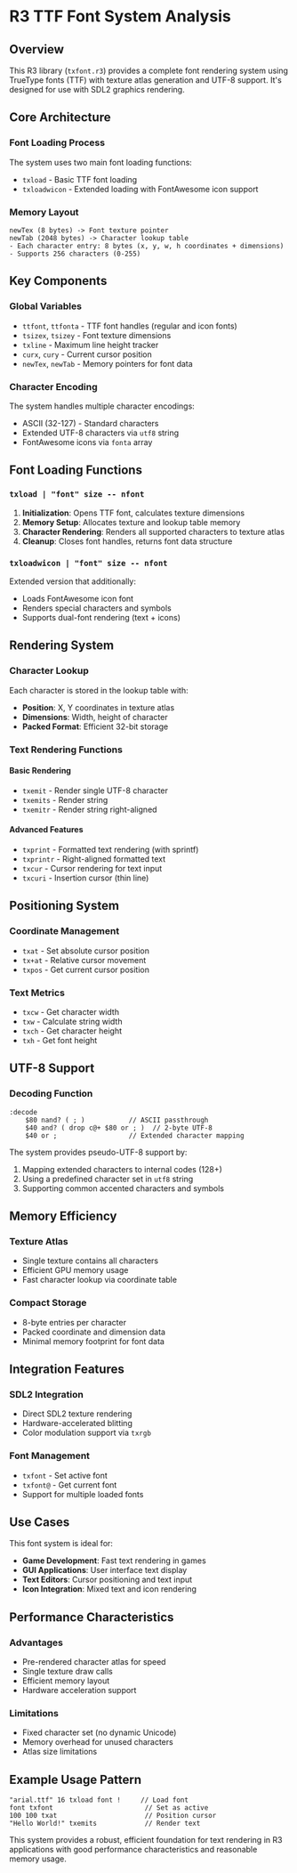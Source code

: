 # R3 TTF Font System Analysis

## Overview
This R3 library (`txfont.r3`) provides a complete font rendering system using TrueType fonts (TTF) with texture atlas generation and UTF-8 support. It's designed for use with SDL2 graphics rendering.

## Core Architecture

### Font Loading Process
The system uses two main font loading functions:
- `txload` - Basic TTF font loading
- `txloadwicon` - Extended loading with FontAwesome icon support

### Memory Layout
```
newTex (8 bytes) -> Font texture pointer
newTab (2048 bytes) -> Character lookup table
- Each character entry: 8 bytes (x, y, w, h coordinates + dimensions)
- Supports 256 characters (0-255)
```

## Key Components

### Global Variables
- `ttfont`, `ttfonta` - TTF font handles (regular and icon fonts)
- `tsizex`, `tsizey` - Font texture dimensions
- `txline` - Maximum line height tracker
- `curx`, `cury` - Current cursor position
- `newTex`, `newTab` - Memory pointers for font data

### Character Encoding
The system handles multiple character encodings:
- ASCII (32-127) - Standard characters
- Extended UTF-8 characters via `utf8` string
- FontAwesome icons via `fonta` array

## Font Loading Functions

### `txload | "font" size -- nfont`
1. **Initialization**: Opens TTF font, calculates texture dimensions
2. **Memory Setup**: Allocates texture and lookup table memory
3. **Character Rendering**: Renders all supported characters to texture atlas
4. **Cleanup**: Closes font handles, returns font data structure

### `txloadwicon | "font" size -- nfont`
Extended version that additionally:
- Loads FontAwesome icon font
- Renders special characters and symbols
- Supports dual-font rendering (text + icons)

## Rendering System

### Character Lookup
Each character is stored in the lookup table with:
- **Position**: X, Y coordinates in texture atlas
- **Dimensions**: Width, height of character
- **Packed Format**: Efficient 32-bit storage

### Text Rendering Functions

#### Basic Rendering
- `txemit` - Render single UTF-8 character
- `txemits` - Render string
- `txemitr` - Render string right-aligned

#### Advanced Features
- `txprint` - Formatted text rendering (with sprintf)
- `txprintr` - Right-aligned formatted text
- `txcur` - Cursor rendering for text input
- `txcuri` - Insertion cursor (thin line)

## Positioning System

### Coordinate Management
- `txat` - Set absolute cursor position
- `tx+at` - Relative cursor movement
- `txpos` - Get current cursor position

### Text Metrics
- `txcw` - Get character width
- `txw` - Calculate string width
- `txch` - Get character height
- `txh` - Get font height

## UTF-8 Support

### Decoding Function
```r3
:decode
    $80 nand? ( ; )           // ASCII passthrough
    $40 and? ( drop c@+ $80 or ; )  // 2-byte UTF-8
    $40 or ;                  // Extended character mapping
```

The system provides pseudo-UTF-8 support by:
1. Mapping extended characters to internal codes (128+)
2. Using a predefined character set in `utf8` string
3. Supporting common accented characters and symbols

## Memory Efficiency

### Texture Atlas
- Single texture contains all characters
- Efficient GPU memory usage
- Fast character lookup via coordinate table

### Compact Storage
- 8-byte entries per character
- Packed coordinate and dimension data
- Minimal memory footprint for font data

## Integration Features

### SDL2 Integration
- Direct SDL2 texture rendering
- Hardware-accelerated blitting
- Color modulation support via `txrgb`

### Font Management
- `txfont` - Set active font
- `txfont@` - Get current font
- Support for multiple loaded fonts

## Use Cases

This font system is ideal for:
- **Game Development**: Fast text rendering in games
- **GUI Applications**: User interface text display
- **Text Editors**: Cursor positioning and text input
- **Icon Integration**: Mixed text and icon rendering

## Performance Characteristics

### Advantages
- Pre-rendered character atlas for speed
- Single texture draw calls
- Efficient memory layout
- Hardware acceleration support

### Limitations
- Fixed character set (no dynamic Unicode)
- Memory overhead for unused characters
- Atlas size limitations

## Example Usage Pattern

```r3
"arial.ttf" 16 txload font !     // Load font
font txfont                       // Set as active
100 100 txat                      // Position cursor
"Hello World!" txemits            // Render text
```

This system provides a robust, efficient foundation for text rendering in R3 applications with good performance characteristics and reasonable memory usage.